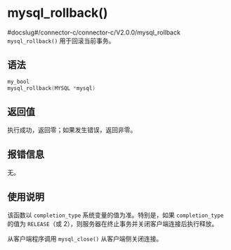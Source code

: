 mysql_rollback() 
=====================================
#docslug#/connector-c/connector-c/V2.0.0/mysql_rollback
`mysql_rollback()` 用于回滚当前事务。

语法 
-----------------------

```c
my_bool
mysql_rollback(MYSQL *mysql)
```



返回值 
------------------------

执行成功，返回零；如果发生错误，返回非零。

报错信息 
-------------------------

无。

使用说明 
-------------------------

该函数以 `completion_type` 系统变量的值为准。特别是，如果 `completion_type` 的值为 `RELEASE`（或 2），则服务器在终止事务并关闭客户端连接后执行释放。

从客户端程序调用 `mysql_close()` 从客户端侧关闭连接。
